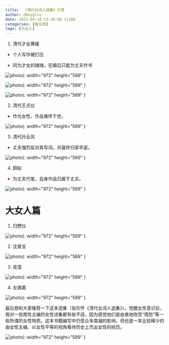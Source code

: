 ```yaml
---
title:  《清代女词人选集》分享
author: dbwyglxz
date: 2023-04-18 13:30:00 +1100
categories: [看见她]
tags: [大女人]
---
```


1. 清代才女黄媛

- 个人写作被打压

- 同为才女的媎媎，在婚后只能为丈夫作书

![photo](/assets/img/20230418/1.jpg){: width="972" height="589" }

![photo](/assets/img/20230418/2.jpg){: width="972" height="589" }

![photo](/assets/img/20230418/3.jpg){: width="972" height="589" }


2. 清代王贞仪

- 作为女性，作品难传于世。

![photo](/assets/img/20230418/4.jpg){: width="972" height="589" }


3. 清代孙云凤

- 丈夫强烈反对其写词，并最终归家早逝。

![photo](/assets/img/20230418/5.jpg){: width="972" height="589" }



4. 顾姒

- 为丈夫代笔，自身作品归属于丈夫。

![photo](/assets/img/20230418/6.jpg){: width="972" height="589" }

# 大女人篇

1. 归懋仪

![photo](/assets/img/20230418/7.jpg){: width="972" height="589" }

2. 沈善宝

![photo](/assets/img/20230418/8.jpg){: width="972" height="589" }

3. 吴藻

![photo](/assets/img/20230418/9.jpg){: width="972" height="589" }

4. 左锡嘉

![photo](/assets/img/20230418/10.jpg){: width="972" height="589" }

最后想和大家推荐一下这本选集（张珍怀《清代女词人选集》）。觉醒女性意识后，我对一些南性主编的女性诗集都有些不适，因为感觉他们是由衷地欣赏“情愁”等一些所谓的女性特质。这本书籍编写中仍受众多南凝的影响，但也是一本比较稀少的由女性主编、以女性平等的视角看待历史上杰出女性的经历。

![photo](/assets/img/20230418/11.jpg){: width="972" height="589" }




